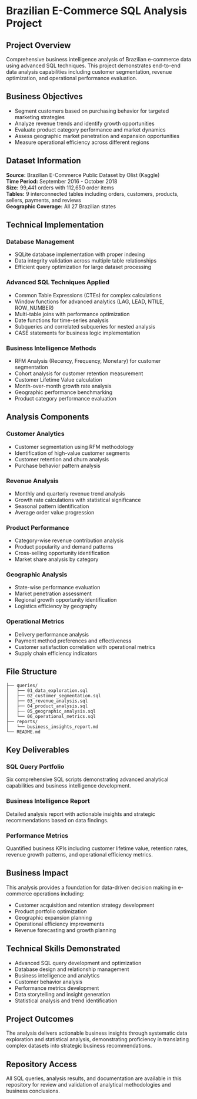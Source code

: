# Brazilian E-Commerce SQL Analysis Project

## Project Overview

Comprehensive business intelligence analysis of Brazilian e-commerce data using advanced SQL techniques. This project demonstrates end-to-end data analysis capabilities including customer segmentation, revenue optimization, and operational performance evaluation.

## Business Objectives

- Segment customers based on purchasing behavior for targeted marketing strategies
- Analyze revenue trends and identify growth opportunities  
- Evaluate product category performance and market dynamics
- Assess geographic market penetration and expansion opportunities
- Measure operational efficiency across different regions

## Dataset Information

**Source:** Brazilian E-Commerce Public Dataset by Olist (Kaggle)  
**Time Period:** September 2016 - October 2018  
**Size:** 99,441 orders with 112,650 order items  
**Tables:** 9 interconnected tables including orders, customers, products, sellers, payments, and reviews  
**Geographic Coverage:** All 27 Brazilian states  

## Technical Implementation

### Database Management
- SQLite database implementation with proper indexing
- Data integrity validation across multiple table relationships
- Efficient query optimization for large dataset processing

### Advanced SQL Techniques Applied
- Common Table Expressions (CTEs) for complex calculations
- Window functions for advanced analytics (LAG, LEAD, NTILE, ROW_NUMBER)
- Multi-table joins with performance optimization
- Date functions for time-series analysis
- Subqueries and correlated subqueries for nested analysis
- CASE statements for business logic implementation

### Business Intelligence Methods
- RFM Analysis (Recency, Frequency, Monetary) for customer segmentation
- Cohort analysis for customer retention measurement
- Customer Lifetime Value calculation
- Month-over-month growth rate analysis
- Geographic performance benchmarking
- Product category performance evaluation

## Analysis Components

### Customer Analytics
- Customer segmentation using RFM methodology
- Identification of high-value customer segments
- Customer retention and churn analysis
- Purchase behavior pattern analysis

### Revenue Analysis  
- Monthly and quarterly revenue trend analysis
- Growth rate calculations with statistical significance
- Seasonal pattern identification
- Average order value progression

### Product Performance
- Category-wise revenue contribution analysis
- Product popularity and demand patterns
- Cross-selling opportunity identification
- Market share analysis by category

### Geographic Analysis
- State-wise performance evaluation
- Market penetration assessment
- Regional growth opportunity identification
- Logistics efficiency by geography

### Operational Metrics
- Delivery performance analysis
- Payment method preferences and effectiveness
- Customer satisfaction correlation with operational metrics
- Supply chain efficiency indicators

## File Structure

```
├── queries/
│   ├── 01_data_exploration.sql
│   ├── 02_customer_segmentation.sql
│   ├── 03_revenue_analysis.sql
│   ├── 04_product_analysis.sql
│   ├── 05_geographic_analysis.sql
│   └── 06_operational_metrics.sql
├── reports/
│   └── business_insights_report.md
└── README.md
```

## Key Deliverables

### SQL Query Portfolio
Six comprehensive SQL scripts demonstrating advanced analytical capabilities and business intelligence development.

### Business Intelligence Report
Detailed analysis report with actionable insights and strategic recommendations based on data findings.

### Performance Metrics
Quantified business KPIs including customer lifetime value, retention rates, revenue growth patterns, and operational efficiency metrics.

## Business Impact

This analysis provides a foundation for data-driven decision making in e-commerce operations including:
- Customer acquisition and retention strategy development
- Product portfolio optimization
- Geographic expansion planning
- Operational efficiency improvements
- Revenue forecasting and growth planning

## Technical Skills Demonstrated

- Advanced SQL query development and optimization
- Database design and relationship management
- Business intelligence and analytics
- Customer behavior analysis
- Performance metrics development
- Data storytelling and insight generation
- Statistical analysis and trend identification


## Project Outcomes

The analysis delivers actionable business insights through systematic data exploration and statistical analysis, demonstrating proficiency in translating complex datasets into strategic business recommendations.

## Repository Access

All SQL queries, analysis results, and documentation are available in this repository for review and validation of analytical methodologies and business conclusions.

